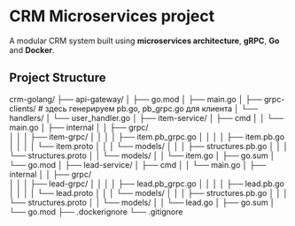 # CRM Microservices project

A modular CRM system built using **microservices architecture**, **gRPC**, **Go** and **Docker**.

## Project Structure

crm-golang/
├── api-gateway/
│   ├── go.mod
│   ├── main.go
│   ├── grpc-clients/      # здесь генерируем pb.go, pb_grpc.go для клиента
│   └── handlers/
│       └── user_handler.go
│
├── item-service/
│   ├── cmd
│   │   └── main.go
│   ├── internal
│   │   ├── grpc/     
│   │   │   ├── item-grpc/
│   │   │   │   ├── item.pb_grpc.go
│   │   │   │   ├── item.pb.go
│   │   │   │   └── item.proto
│   │   │   └── models/
│   │   │       ├── structures.pb.go
│   │   │       └── structures.proto
│   │   └── models/
│   │       └── item.go
│   ├── go.sum
│   └── go.mod
│
├── lead-service/
│   ├── cmd
│   │   └── main.go
│   ├── internal
│   │   ├── grpc/     
│   │   │   ├── lead-grpc/
│   │   │   │   ├── lead.pb_grpc.go
│   │   │   │   ├── lead.pb.go
│   │   │   │   └── lead.proto
│   │   │   └── models/
│   │   │       ├── structures.pb.go
│   │   │       └── structures.proto
│   │   └── models/
│   │       └── lead.go
│   ├── go.sum
│   └── go.mod
├── .dockerignore
└── .gitignore             
